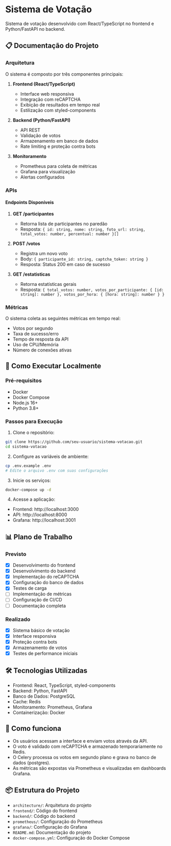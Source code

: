 # Sistema de Votação 

Sistema de votação desenvolvido com React/TypeScript no frontend e Python/FastAPI no backend.

## 📋 Documentação do Projeto

### Arquitetura

O sistema é composto por três componentes principais:

1. **Frontend (React/TypeScript)**
   - Interface web responsiva
   - Integração com reCAPTCHA
   - Exibição de resultados em tempo real
   - Estilização com styled-components

2. **Backend (Python/FastAPI)**
   - API REST
   - Validação de votos
   - Armazenamento em banco de dados
   - Rate limiting e proteção contra bots

3. **Monitoramento**
   - Prometheus para coleta de métricas
   - Grafana para visualização
   - Alertas configurados

### APIs

#### Endpoints Disponíveis

1. **GET /participantes**
   - Retorna lista de participantes no paredão
   - Resposta: `{ id: string, nome: string, foto_url: string, total_votos: number, percentual: number }[]`

2. **POST /votos**
   - Registra um novo voto
   - Body: `{ participante_id: string, captcha_token: string }`
   - Resposta: Status 200 em caso de sucesso

3. **GET /estatisticas**
   - Retorna estatísticas gerais
   - Resposta: `{ total_votos: number, votos_por_participante: { [id: string]: number }, votos_por_hora: { [hora: string]: number } }`

### Métricas

O sistema coleta as seguintes métricas em tempo real:

- Votos por segundo
- Taxa de sucesso/erro
- Tempo de resposta da API
- Uso de CPU/Memória
- Número de conexões ativas

## 🚀 Como Executar Localmente

### Pré-requisitos

- Docker
- Docker Compose
- Node.js 16+
- Python 3.8+

### Passos para Execução

1. Clone o repositório:
```bash
git clone https://github.com/seu-usuario/sistema-votacao.git
cd sistema-votacao
```

2. Configure as variáveis de ambiente:
```bash
cp .env.example .env
# Edite o arquivo .env com suas configurações
```

3. Inicie os serviços:
```bash
docker-compose up -d
```

4. Acesse a aplicação:
- Frontend: http://localhost:3000
- API: http://localhost:8000
- Grafana: http://localhost:3001


## 📊 Plano de Trabalho

### Previsto
- [x] Desenvolvimento do frontend
- [x] Desenvolvimento do backend
- [x] Implementação do reCAPTCHA
- [x] Configuração do banco de dados
- [x] Testes de carga
- [ ] Implementação de métricas
- [ ] Configuração de CI/CD
- [ ] Documentação completa

### Realizado
- [x] Sistema básico de votação
- [x] Interface responsiva
- [x] Proteção contra bots
- [x] Armazenamento de votos
- [x] Testes de performance iniciais

## 🛠️ Tecnologias Utilizadas

- Frontend: React, TypeScript, styled-components
- Backend: Python, FastAPI
- Banco de Dados: PostgreSQL
- Cache: Redis
- Monitoramento: Prometheus, Grafana
- Containerização: Docker

## 🧠 Como funciona

- Os usuários acessam a interface e enviam votos através da API.
- O voto é validado com reCAPTCHA e armazenado temporariamente no Redis.
- O Celery processa os votos em segundo plano e grava no banco de dados (postgres).
- As métricas são expostas via Prometheus e visualizadas em dashboards Grafana.

## 📦 Estrutura do Projeto
- `architecture/`: Arquitetura do projeto
- `frontend/`: Código do frontend
- `backend/`: Código do backend
- `prometheus/`: Configuração do Prometheus
- `grafana/`: Configuração do Grafana
- `README.md`: Documentação do projeto
- `docker-compose.yml`: Configuração do Docker Compose


